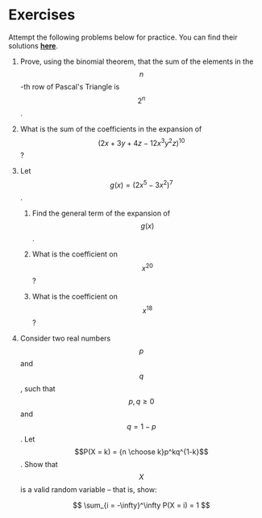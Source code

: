 # Exercises

Attempt the following problems below for practice. You can find their solutions **[here](solutions.md)**.
<br>

1.  Prove, using the binomial theorem, that the sum of the elements in the $$n$$-th row of Pascal's Triangle is $$2^n$$.

2.  What is the sum of the coefficients in the expansion of $$(2x + 3y + 4z - 12x^3y^2z)^{10}$$?

3.  Let $$g(x) = (2x^5 - 3x^2)^7$$.

    1.  Find the general term of the expansion of $$g(x)$$.

    2.  What is the coefficient on $$x^{20}$$?

    3.  What is the coefficient on $$x^{18}$$?
    
4.  Consider two real numbers $$p$$ and $$q$$, such that $$p, q \geq 0$$ and $$q = 1 - p$$. Let $$P(X = k) = {n \choose k}p^kq^{1-k}$$. Show that $$X$$ is a valid random variable – that is, show:
    
    $$
    \sum_{i = -\infty}^\infty P(X = i) = 1
    $$
